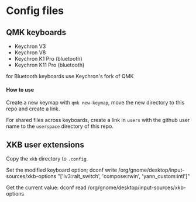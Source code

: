 # Config files

## QMK keyboards
- Keychron V3
- Keychron V8
- Keychron K1 Pro  (bluetooth)
- Keychron K11 Pro (bluetooth)

for Bluetooth keyboards use Keychron's fork of QMK


#### How to use
Create a new keymap with `qmk new-keymap`, move the new directory to this repo and create a link.

For shared files across keyboards, create a link in `users` with the github user name to the `userspace` directory of this repo.

## XKB user extensions
Copy the `xkb` directory to `.config`.

Set the modified keyboard option;
dconf write /org/gnome/desktop/input-sources/xkb-options "['lv3:ralt_switch', 'compose:rwin', 'yann_custom:intl']"

Get the current value:
dconf read /org/gnome/desktop/input-sources/xkb-options

